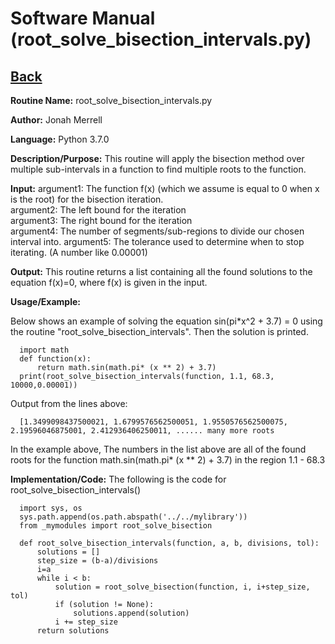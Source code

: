 # Software Manual (root_solve_bisection_intervals.py)

## [Back](../)

**Routine Name:**           root_solve_bisection_intervals.py

**Author:** Jonah Merrell

**Language:** Python 3.7.0

**Description/Purpose:** This routine will apply the bisection method over multiple sub-intervals in a function to find multiple roots to the function.

**Input:** argument1: The function f(x) (which we assume is equal to 0 when x is the root) for the bisection iteration.<br>
		   argument2: The left bound for the iteration<br>
		   argument3: The right bound for the iteration<br>
           argument4: The number of segments/sub-regions to divide our chosen interval into.
		   argument5: The tolerance used to determine when to stop iterating. (A number like 0.00001)<br>

**Output:** This routine returns a list containing all the found solutions to the equation f(x)=0, where f(x) is given in the input.

**Usage/Example:**

Below shows an example of solving the equation sin(pi*x^2 + 3.7) = 0 using the routine "root_solve_bisection_intervals".
 Then the solution is printed.

      import math
	  def function(x):
          return math.sin(math.pi* (x ** 2) + 3.7)
      print(root_solve_bisection_intervals(function, 1.1, 68.3, 10000,0.00001))

Output from the lines above:

      [1.3499098437500021, 1.6799576562500051, 1.9550576562500075, 2.19596046875001, 2.412936406250011, ...... many more roots

In the example above, The numbers in the list above are all of the found roots for the function math.sin(math.pi* (x ** 2) + 3.7) in the region 1.1 - 68.3

**Implementation/Code:** The following is the code for root_solve_bisection_intervals()

      import sys, os
      sys.path.append(os.path.abspath('../../mylibrary'))
      from _mymodules import root_solve_bisection

      def root_solve_bisection_intervals(function, a, b, divisions, tol):
          solutions = []
          step_size = (b-a)/divisions
          i=a
          while i < b:
              solution = root_solve_bisection(function, i, i+step_size, tol)
              if (solution != None):
                  solutions.append(solution)
              i += step_size
          return solutions
